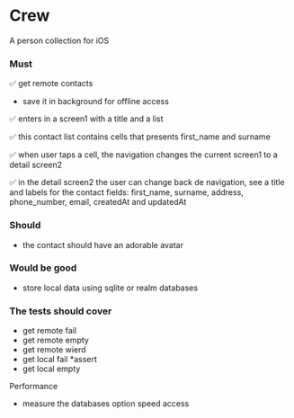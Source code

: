 # Crew
A person collection for iOS

### Must

✅ get remote contacts

- save it in background for offline access

✅ enters in a screen1 with a title and a list 

✅ this contact list contains cells that presents first_name and surname

✅ when user taps a cell, the navigation changes the current screen1 to a detail screen2

✅ in the detail screen2 the user can change back de navigation, see a title and labels for the contact fields: first_name, surname, address, phone_number, email, createdAt and updatedAt

### Should
- the contact should have an adorable avatar

### Would be good
- store local data using sqlite or realm databases

### The tests should cover
- get remote fail
- get remote empty
- get remote wierd
- get local fail *assert
- get local empty

Performance
- measure the databases option speed access